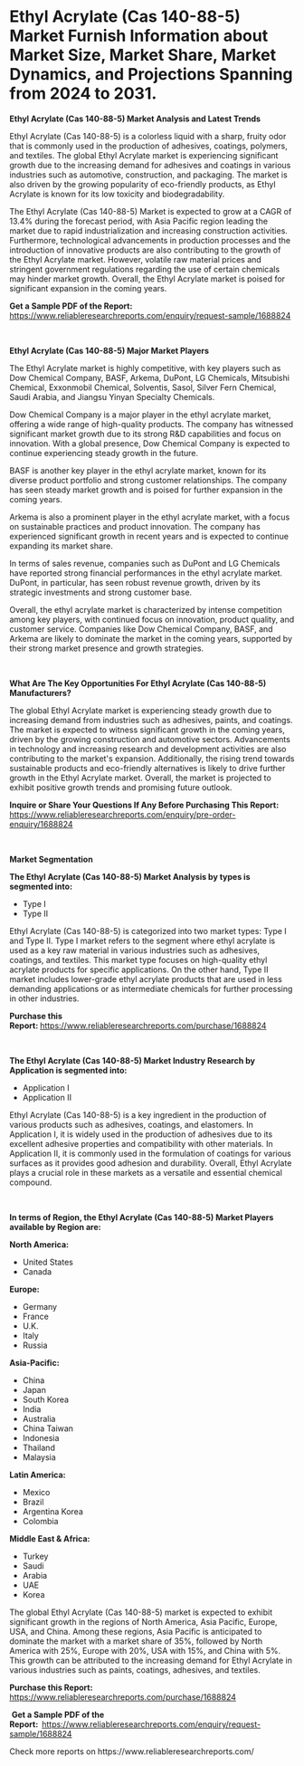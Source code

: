 <p><h1>Ethyl Acrylate (Cas 140-88-5) Market Furnish Information about Market Size, Market Share, Market Dynamics, and Projections Spanning from 2024 to 2031.</h1></p><p><strong>Ethyl Acrylate (Cas 140-88-5) Market Analysis and Latest Trends</strong></p>
<p><p>Ethyl Acrylate (Cas 140-88-5) is a colorless liquid with a sharp, fruity odor that is commonly used in the production of adhesives, coatings, polymers, and textiles. The global Ethyl Acrylate market is experiencing significant growth due to the increasing demand for adhesives and coatings in various industries such as automotive, construction, and packaging. The market is also driven by the growing popularity of eco-friendly products, as Ethyl Acrylate is known for its low toxicity and biodegradability.</p><p>The Ethyl Acrylate (Cas 140-88-5) Market is expected to grow at a CAGR of 13.4% during the forecast period, with Asia Pacific region leading the market due to rapid industrialization and increasing construction activities. Furthermore, technological advancements in production processes and the introduction of innovative products are also contributing to the growth of the Ethyl Acrylate market. However, volatile raw material prices and stringent government regulations regarding the use of certain chemicals may hinder market growth. Overall, the Ethyl Acrylate market is poised for significant expansion in the coming years.</p></p>
<p><strong>Get a Sample PDF of the Report:&nbsp;</strong> <a href="https://www.reliableresearchreports.com/enquiry/request-sample/1688824">https://www.reliableresearchreports.com/enquiry/request-sample/1688824</a></p>
<p>&nbsp;</p>
<p><strong>Ethyl Acrylate (Cas 140-88-5) Major Market Players</strong></p>
<p><p>The Ethyl Acrylate market is highly competitive, with key players such as Dow Chemical Company, BASF, Arkema, DuPont, LG Chemicals, Mitsubishi Chemical, Exxonmobil Chemical, Solventis, Sasol, Silver Fern Chemical, Saudi Arabia, and Jiangsu Yinyan Specialty Chemicals.</p><p>Dow Chemical Company is a major player in the ethyl acrylate market, offering a wide range of high-quality products. The company has witnessed significant market growth due to its strong R&D capabilities and focus on innovation. With a global presence, Dow Chemical Company is expected to continue experiencing steady growth in the future.</p><p>BASF is another key player in the ethyl acrylate market, known for its diverse product portfolio and strong customer relationships. The company has seen steady market growth and is poised for further expansion in the coming years.</p><p>Arkema is also a prominent player in the ethyl acrylate market, with a focus on sustainable practices and product innovation. The company has experienced significant growth in recent years and is expected to continue expanding its market share.</p><p>In terms of sales revenue, companies such as DuPont and LG Chemicals have reported strong financial performances in the ethyl acrylate market. DuPont, in particular, has seen robust revenue growth, driven by its strategic investments and strong customer base.</p><p>Overall, the ethyl acrylate market is characterized by intense competition among key players, with continued focus on innovation, product quality, and customer service. Companies like Dow Chemical Company, BASF, and Arkema are likely to dominate the market in the coming years, supported by their strong market presence and growth strategies.</p></p>
<p>&nbsp;</p>
<p><strong>What Are The Key Opportunities For Ethyl Acrylate (Cas 140-88-5) Manufacturers?</strong></p>
<p><p>The global Ethyl Acrylate market is experiencing steady growth due to increasing demand from industries such as adhesives, paints, and coatings. The market is expected to witness significant growth in the coming years, driven by the growing construction and automotive sectors. Advancements in technology and increasing research and development activities are also contributing to the market's expansion. Additionally, the rising trend towards sustainable products and eco-friendly alternatives is likely to drive further growth in the Ethyl Acrylate market. Overall, the market is projected to exhibit positive growth trends and promising future outlook.</p></p>
<p><strong>Inquire or Share Your Questions If Any Before Purchasing This Report:</strong> <a href="https://www.reliableresearchreports.com/enquiry/pre-order-enquiry/1688824">https://www.reliableresearchreports.com/enquiry/pre-order-enquiry/1688824</a></p>
<p>&nbsp;</p>
<p><strong>Market Segmentation</strong></p>
<p><strong>The Ethyl Acrylate (Cas 140-88-5) Market Analysis by types is segmented into:</strong></p>
<p><ul><li>Type I</li><li>Type II</li></ul></p>
<p><p>Ethyl Acrylate (Cas 140-88-5) is categorized into two market types: Type I and Type II. Type I market refers to the segment where ethyl acrylate is used as a key raw material in various industries such as adhesives, coatings, and textiles. This market type focuses on high-quality ethyl acrylate products for specific applications. On the other hand, Type II market includes lower-grade ethyl acrylate products that are used in less demanding applications or as intermediate chemicals for further processing in other industries.</p></p>
<p><strong>Purchase this Report:&nbsp;</strong><a href="https://www.reliableresearchreports.com/purchase/1688824">https://www.reliableresearchreports.com/purchase/1688824</a></p>
<p>&nbsp;</p>
<p><strong>The Ethyl Acrylate (Cas 140-88-5) Market Industry Research by Application is segmented into:</strong></p>
<p><ul><li>Application I</li><li>Application II</li></ul></p>
<p><p>Ethyl Acrylate (Cas 140-88-5) is a key ingredient in the production of various products such as adhesives, coatings, and elastomers. In Application I, it is widely used in the production of adhesives due to its excellent adhesive properties and compatibility with other materials. In Application II, it is commonly used in the formulation of coatings for various surfaces as it provides good adhesion and durability. Overall, Ethyl Acrylate plays a crucial role in these markets as a versatile and essential chemical compound.</p></p>
<p>&nbsp;</p>
<p><strong>In terms of Region, the Ethyl Acrylate (Cas 140-88-5) Market Players available by Region are:</strong></p>
<p>
    <p> <strong> North America: </strong>
        <ul>
            <li>United States</li>
            <li>Canada</li>
        </ul>
        </p> 
    <p> <strong> Europe: </strong>
        <ul>
            <li>Germany</li>
            <li>France</li>
            <li>U.K.</li>
            <li>Italy</li>
            <li>Russia</li>
        </ul>
        </p> 
    <p> <strong> Asia-Pacific: </strong>
        <ul>
            <li>China</li>
            <li>Japan</li>
            <li>South Korea</li>
            <li>India</li>
            <li>Australia</li>
            <li>China Taiwan</li>
            <li>Indonesia</li>
            <li>Thailand</li>
            <li>Malaysia</li>
        </ul>
        </p> 
    <p> <strong> Latin America: </strong>
        <ul>
            <li>Mexico</li>
            <li>Brazil</li>
            <li>Argentina Korea</li>
            <li>Colombia</li>
        </ul>
        </p> 
    <p> <strong> Middle East & Africa: </strong>
        <ul>
            <li>Turkey</li>
            <li>Saudi</li>
            <li>Arabia</li>
            <li>UAE</li>
            <li>Korea</li>
        </ul>
    </p>
    </p>
<p><p>The global Ethyl Acrylate (Cas 140-88-5) market is expected to exhibit significant growth in the regions of North America, Asia Pacific, Europe, USA, and China. Among these regions, Asia Pacific is anticipated to dominate the market with a market share of 35%, followed by North America with 25%, Europe with 20%, USA with 15%, and China with 5%. This growth can be attributed to the increasing demand for Ethyl Acrylate in various industries such as paints, coatings, adhesives, and textiles.</p></p>
<p><strong>Purchase this Report: </strong><a href="https://www.reliableresearchreports.com/purchase/1688824">https://www.reliableresearchreports.com/purchase/1688824</a></p>
<p>&nbsp;<strong>Get a Sample PDF of the Report:&nbsp;&nbsp;</strong><a href="https://www.reliableresearchreports.com/enquiry/request-sample/1688824">https://www.reliableresearchreports.com/enquiry/request-sample/1688824</a></p>
<p><strong></strong></p>
<p>Check more reports on https://www.reliableresearchreports.com/</p>